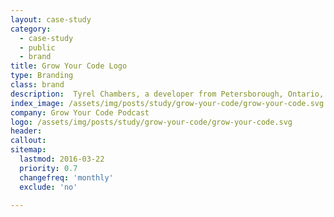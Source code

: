 ```yaml
---
layout: case-study
category:
  - case-study
  - public
  - brand
title: Grow Your Code Logo
type: Branding
class: brand
description:  Tyrel Chambers, a developer from Petersborough, Ontario, CN and I teamed up to create a branded logo, icon and identity system for his podcast "Grow Your Code."
index_image: /assets/img/posts/study/grow-your-code/grow-your-code.svg
company: Grow Your Code Podcast
logo: /assets/img/posts/study/grow-your-code/grow-your-code.svg
header:
callout:
sitemap:
  lastmod: 2016-03-22
  priority: 0.7
  changefreq: 'monthly'
  exclude: 'no'

---
```

